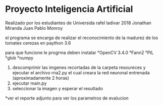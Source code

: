 # Proyecto Inteligencia Artificial
Realizado por los estudiantes de Universida rafel ladivar 2018
Jonathan Miranda
Juan Pablo Monroy

el programa se encarga de realizar el reconocimiento de la madurez de los tomates cerezas en paython 3.6

para que funcione le progrma deben instalar
	°OpenCV 3.4.0
	°Fann2
	°PIL
	°glob
	°numpy


1. descomprimir las imgenes recortadas de la carpeta resoureces y ejecutar el archivo rna2.py el cual creara la red neuronal entrenada (aproximadamente 2 horas)
2. ejecutar main.py
3. seleccionar la imagen y esperar el resultado

*ver el reporte adjunto para ver los parametros de evalucion
